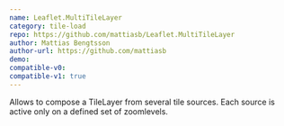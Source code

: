 ```yaml
---
name: Leaflet.MultiTileLayer
category: tile-load
repo: https://github.com/mattiasb/Leaflet.MultiTileLayer
author: Mattias Bengtsson
author-url: https://github.com/mattiasb
demo: 
compatible-v0:
compatible-v1: true
---
```


Allows to compose a TileLayer from several tile sources. Each source is active only on a defined set of zoomlevels.
